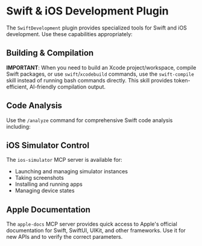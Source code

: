 # Swift & iOS Development Plugin

The `SwiftDevelopment` plugin provides specialized tools for Swift and iOS development. Use these capabilities appropriately:

## Building & Compilation

**IMPORTANT**: When you need to build an Xcode project/workspace, compile Swift packages, or use `swift`/`xcodebuild` commands, use the `swift-compile` skill instead of running bash commands directly. This skill provides token-efficient, AI-friendly compilation output.

## Code Analysis

Use the `/analyze` command for comprehensive Swift code analysis including:

## iOS Simulator Control

The `ios-simulator` MCP server is available for:
- Launching and managing simulator instances
- Taking screenshots
- Installing and running apps
- Managing device states

## Apple Documentation

The `apple-docs` MCP server provides quick access to Apple's official documentation for Swift, SwiftUI, UIKit, and other frameworks. Use it for new APIs and to verify the correct parameters.
